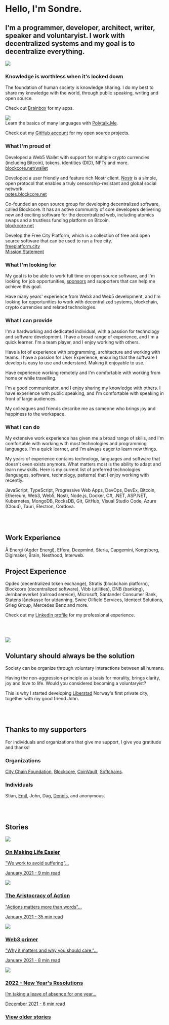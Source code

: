 # Hello, I'm Sondre.

<h2 class="highlight">
I'm a programmer, developer, architect, writer, speaker and voluntaryist. 
I work with decentralized systems and my goal is to decentralize everything.</h2>

<!-- <div class="scroll-label">Scroll for more</div> -->

<div class="page-break">
<a href="images/Sondre_Bjellas_on_stage.jpg"><img src="images/Sondre_Bjellas_on_stage.jpg" class="thumbnail-right" /></a><h3>Knowledge is worthless when it's locked down</h3>

<p class="margin">
The foundation of human society is knowledge sharing. I do my best to share my knowledge with the world, through public speaking, writing and open source.</p>

<p class="margin">
<div class="box">
<a href="https://brainbox.no/"><div class="brainbox-logo"></div></a>
<div>Check out <a href="https://brainbox.no/">Brainbox</a> for my apps.</div>
</div>
</p>

<p class="margin">
<div class="box">
<a href="https://polytalk.me"><img class="polytalk-logo" src="https://brainbox.no/assets/icons/polytalk.png"></a>
<div>Learn the basics of many languages with <a href="https://polytalk.me">Polytalk.Me</a>.</div>
</div>
</p>

<p class="margin">
<div class="box">
<a href="https://github.com/sondreb/"><i class="fa-5x fab fa-github"></i></a>
<div>Check out my <a href="https://github.com/sondreb/">GitHub account</a> for my open source projects.</div>
</div>
</p>

<h3>What I'm proud of</h3>

<p class="margin">
Developed a Web5 Wallet with support for multiple crypto currencies (including Bitcoin), tokens, identities (DID), NFTs and more.<br>
<a href="https://www.blockcore.net/wallet">blockcore.net/wallet</a>
</p>

<p class="margin">
Developed a user friendly and feature rich Nostr client. <a href="https://nostr.com/">Nostr</a> is a simple, open protocol that enables a truly censorship-resistant and global social network.<br>
<a href="https://notes.blockcore.net/">notes.blockcore.net</a>
</p>

<p class="margin">
Co-founded an open source group for developing decentralized software, called Blockcore. It has an active community of core developers delivering new 
and exciting software for the decentralized web, including atomics swaps and a trustless funding platform on Bitcoin.<br>
<a href="https://www.blockcore.net/">blockcore.net</a>
</p>

<p class="margin">
Develop the Free City Platform, which is a collection of free and open source software that can be used to run a free city.<br>
<a href="https://freeplatform.city/">freeplatform.city</a><br>
<a href="https://freeplatform.city/mission.html">Mission Statement</a>
</p>

</div>

<div class="page-break">

<h3>What I'm looking for</h3>

<p class="margin">
My goal is to be able to work full time on open source software, and I'm looking for job opportunities, <a href="https://github.com/sponsors/sondreb">sponsors</a> and supporters that can help me achieve this goal.
</p>

<p class="margin">
Have many years' experience from Web3 and Web5 development, and I'm looking for opportunities to work with decentralized systems, blockchain, crypto currencies and related technologies.
</p>

<h3>What I can provide</h3>

<p class="margin">
I'm a hardworking and dedicated individual, with a passion for technology and software development. I have a broad range of experience, and I'm a quick learner. I'm a team player, and I enjoy working with others.
</p>

<p class="margin">
Have a lot of experience with programming, architecture and working with teams. I have a passion for User Experience, ensuring that the software I develop is easy to use and understand. Making it enjoyable to use.
</p>

<p class="margin">
Have experience working remotely and I'm comfortable with working from home or while travelling.
</p>

<p class="margin">
I'm a good communicator, and I enjoy sharing my knowledge with others. I have experience with public speaking, and I'm comfortable with speaking in front of large audiences.
</p>

<p class="margin">
My colleagues and friends describe me as someone who brings joy and happiness to the workspace.
</p>

</div>

<div class="page-break">
<h3>What I can do</h3>

<p class="margin">
My extensive work experience has given me a broad range of skills, and I'm comfortable with working with most technologies and programming languages. I'm a quick learner, and I'm always eager to learn new things.
</p>

<p class="margin">
My years of experience contains technology, languages and software that doesn't even exists anymore. What matters most is the ability to adapt and 
learn new skills. Here is my current list of preferred technologies (languages, software, technology, patterns) that I enjoy working with recently:
</p>

<p class="margin tech">
JavaScript, TypeScript, Progressive Web Apps, DevOps, DevEx, Bitcoin, Ethereum, Web3, Web5, Nostr, Node.js, Docker, C#, .NET, ASP.NET, Kubernetes, MongoDB, RocksDB, Git, GitHub, Visual Studio Code, Azure (Cloud), Tauri, Electron, Cordova.
</p>

<br><br>

<h2>Work Experience</h2>

<p class="margin">
Å Energi (Agder Energi), Effera, Deepmind, Steria, Capgemini, Kongsberg, Digimaker, Brain, Nesthood, Interweb.
</p>

<h2>Project Experience</h2>

<p class="margin">
Opdex (decentralized token exchange), Stratis (blockchain platform), Blockcore (decentralized software), Vibb (utilities), DNB (banking), Jernbaneverket (railroad service), Microsoft, Santander Consumer Bank, Statens lånekasse for utdanning, Swire Oilfield Services, Identect Solutions, Grieg Group, Mercedes Benz and more.
</p>

<p class="margin">
<div class="box">
<a href="https://www.linkedin.com/in/sondreb/"><i class="fa-5x fab fa-linkedin-in"></i></a>
<div>Check out my <a href="https://www.linkedin.com/in/sondreb/">LinkedIn profile</a> for my professional experience.</div>
</div>
</p>

</div>

<span class="no-print">

<br><br>

<a href="images/anarchism.jpg"><img src="images/anarchism.jpg" class="thumbnail-right" /></a><h2>Voluntary should always be the solution</h2>

<p class="margin">Society can be organize through voluntary interactions between all humans.</p>

<p class="margin">Having the non-aggression-principle as a basis for morality, brings clarity, joy and love to life. Would you considered becoming a voluntaryist?</p>

<p class="margin">This is why I started developing <a href="https://www.liberstad.com/">Liberstad</a> Norway's first private city, together with my good friend John.</p>

<br><br>

<h2><a name="thanks"></a>Thanks to my supporters</h2>

<p class="margin">
For individuals and organizations that give me support, I give you gratitude and thanks!
</p>

<h3>Organizations</h3>

<p class="margin">
<a href="https://www.city-chain.org/" class="underline">City Chain Foundation</a>, <a
    href="https://www.blockcore.net/" class="underline">Blockcore</a>, <a
    href="https://www.coinvault.io/" class="underline">CoinVault</a>, <a
    href="https://www.softchains.net/" class="underline">Softchains</a>.
</p>

<h3>Individuals</h3>

<p class="margin">
Stian, <a href="https://github.com/emilm">Emil</a>, John, Dag, <a href="https://github.com/dlandi">Dennis</a>, and anonymous.
</p>

<br><br>

<h2 class="no-print">Stories</h2>

<!-- This structure is easier to just do with HTML. URLs won't be parsed as this is HTML, so we have to manually link to .html and not .md -->

<a class="post" href="on-making-life-easier">
    <div class="thumbnail"><img src="on-making-life-easier/headline.jpg"></div>
    <div class="abstract">
        <h3>On Making Life Easier</h3>
        <p class="p1">"We work to avoid suffering"...</p>
        <p class="date">January 2021 - 9 min read</p>
    </div>
</a>

<a class="post" href="the-aristocracy-of-action">
    <div class="thumbnail"><img src="the-aristocracy-of-action/headline.jpg"></div>
    <div class="abstract">
        <h3>The Aristocracy of Action</h3>
        <p class="p1">"Actions matters more than words"...</p>
        <p class="date">January 2021 - 35 min read</p>
    </div>
</a>

<a class="post" href="web3-primer">
    <div class="thumbnail"><img src="web3-primer/headline.jpg"></div>
    <div class="abstract">
        <h3>Web3 primer</h3>
        <p class="p1">"Why it matters and why you should care."...</p>
        <p class="date">January 2021 - 8 min read</p>
    </div>
</a>

<a class="post" href="2022-new-years-resolutions">
    <div class="thumbnail"><img src="2022-new-years-resolutions/headline.jpg"></div>
    <div class="abstract">
        <h3>2022 - New Year's Resolutions</h3>
        <p class="p1">I’m taking a leave of absence for one year...</p>
        <p class="date">December 2021 - 6 min read</p>
    </div>
</a>

<h3><a href="archive">View older stories</a></h3>

</span>
